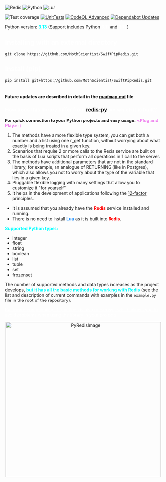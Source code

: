![Redis](https://img.shields.io/badge/redis-%23DD0031.svg?style=for-the-badge&logo=redis&logoColor=white) ![Python](https://img.shields.io/badge/python-3670A0?style=for-the-badge&logo=python&logoColor=ffdd54) ![Lua](https://img.shields.io/badge/lua-%232C2D72.svg?style=for-the-badge&logo=lua&logoColor=white)

![Test coverage](https://img.shields.io/badge/Test_coverage-85%25-green) [![UnitTests](https://github.com/MothScientist/SwiftPipRedis/actions/workflows/units.yml/badge.svg)](https://github.com/MothScientist/SwiftPipRedis/actions/workflows/units.yml)
 [![CodeQL Advanced](https://github.com/MothScientist/SwiftPipRedis/actions/workflows/codeql.yml/badge.svg)](https://github.com/MothScientist/SwiftPipRedis/actions/workflows/codeql.yml) [![Dependabot Updates](https://github.com/MothScientist/SwiftPipRedis/actions/workflows/dependabot/dependabot-updates/badge.svg)](https://github.com/MothScientist/SwiftPipRedis/actions/workflows/dependabot/dependabot-updates)

Python version: <span style="color: aqua;">__3.13__</span> (Support includes Python <span style="color: white;">__3.11__</span> and <span style="color: white;">__3.12__</span>)
## <span style="color: white;">Installing with an external directory</span>

```git clone https://github.com/MothScientist/SwiftPipRedis.git```

## <span style="color: white;">Install (pip)</span>

`pip install git+https://github.com/MothScientist/SwiftPipRedis.git`</br></br>

#### Future updates are described in detail in the [roadmap.md](https://github.com/MothScientist/SwiftPipRedis/blob/master/roadmap.md) file

### <span style="color: white;">How does this library differ from [redis-py](https://github.com/redis/redis-py), on which it is built?</span>

__For quick connection to your Python projects and easy usage.__ <span style="color: violet;">__«Plug and Play»__ :)</span></br>

1. The methods have a more flexible type system, you can get both a number and a list using one r_get function, without worrying about what exactly is being treated in a given key.
2. Scenarios that require 2 or more calls to the Redis service are built on the basis of Lua scripts that perform all operations in 1 call to the server.
3. The methods have additional parameters that are not in the standard library, for example, an analogue of RETURNING (like in Postgres), which also allows you not to worry about the type of the variable that lies in a given key.
4. Pluggable flexible logging with many settings that allow you to customize it "for yourself"
5. It helps in the development of applications following the [12-factor](https://12factor.net/) principles.
* It is assumed that you already have the <span style="color: red;">__Redis__</span> service installed and running.
* There is no need to install <span style="color: DodgerBlue;">__Lua__</span> as it is built into <span style="color: red;">__Redis__</span>.

<span style="color: aqua;">**Supported Python types:**</span>
* integer
* float
* string
* boolean
* list
* tuple
* set
* frozenset

The number of supported methods and data types increases as the project develops, <span style="color: aqua;">**but it has all the basic methods for working with Redis**</span> (see the list and description of current commands with examples in the `example.py` file in the root of the repository).

<span style="color: white;"><u>Backward compatibility of functions is also preserved, which allows you to avoid problems when 
using the library in your projects</u></span>

<div style="text-align: center;">
    <img src="logo1.jpg" alt="PyRedisImage" style="width: 500px; height: 500px;" />
</div>